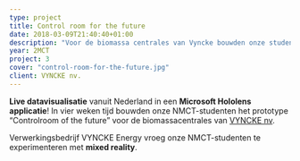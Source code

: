 ```yaml
---
type: project
title: Control room for the future
date: 2018-03-09T21:40:40+01:00
description: "Voor de biomassa centrales van Vyncke bouwden onze studenten een prototype met live data visualisatie vanuit Nederland in een Microsoft Hololens applicatie!"
year: 2MCT
project: 3
cover: "control-room-for-the-future.jpg"
client: VYNCKE nv.
---
```


**Live datavisualisatie** vanuit Nederland in een **Microsoft Hololens applicatie**! In vier weken tijd bouwden onze NMCT-studenten het prototype “Controlroom of the future” voor de biomassacentrales van <a href="https://www.vyncke.com/" target="_blank">VYNCKE nv</a>.


Verwerkingsbedrijf VYNCKE Energy vroeg onze NMCT-studenten te experimenteren met **mixed reality**.
